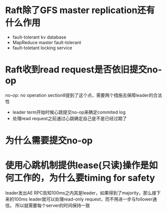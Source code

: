# Raft除了GFS master replication还有什么作用
- fault-tolerant kv database
- MapReduce master fault-tolerant
- fault-toletant locking service
# Raft收到read request是否依旧提交no-op
no-op: no operation
section8提到了这个点，需要两个措施去保障leader的合法性
- leader term开始时候心跳提交no-op来确定commited log
- 处理read request之前通过心跳确定自己是不是已经过期了
# 为什么需要提交no-op
# 使用心跳机制提供lease(只读)操作是如何工作的，为什么要timing for safety
leader发出AE RPC告知100ms之内其是leader，如果得到了majority，那么接下来的100ms leader就可以处理read-only request，而不用进一步与follower通信。
所以就需要每个server的时间保持一致
